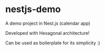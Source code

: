 # nestjs-demo
A demo project in Nest.js (calendar app)

Developed with Hexagonal architecture!

Can be used as boilerplate for its simplicity :)
